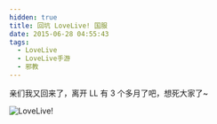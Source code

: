 ```yaml
---
hidden: true
title: 回坑 LoveLive! 国服
date: 2015-06-28 04:55:43
tags:
  - LoveLive
  - LoveLive手游
  - 邪教
---
```


亲们我又回来了，离开 LL 有 3 个多月了吧，想死大家了~

![LoveLive!](/img/ll.png)
